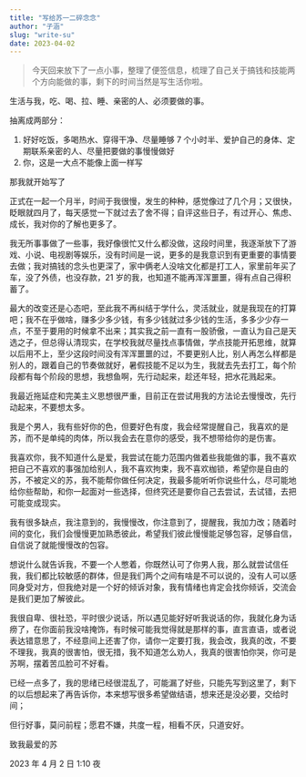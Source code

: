 ```yaml
---
title: "写给苏一二碎念念"
author: "子涵"
slug: "write-su"
date: 2023-04-02
---
```


> 今天回来放下了一点小事，整理了便签信息，梳理了自己关于搞钱和技能两个方向能做的事，剩下的时间当然是写生活你啦。

生活与我，吃、喝、拉、睡、亲密的人、必须要做的事。

抽离成两部分：

1. 好好吃饭，多喝热水、穿得干净、尽量睡够 7 个小时半、爱护自己的身体、定期联系亲密的人、尽量把要做的事慢慢做好
2. 你，这是一大点不能像上面一样写

那我就开始写了

正式在一起一个月半，时间于我很慢，发生的种种，感觉像过了几个月；又很快，眨眼就四月了，每天感觉一下就过去了舍不得；自评这些日子，有过开心、焦虑、成长，我对你的了解也更多了。

我无所事事做了一些事，我好像很忙又什么都没做，这段时间里，我逐渐放下了游戏、小说、电视剧等娱乐，没有时间是一说，更多的是我意识到有更重要的事情要去做；我对搞钱的念头也更深了，家中俩老人没啥文化都是打工人，家里前年买了车，没了外债，也没存款，21 岁的我，也知道不能再浑浑噩噩，得有点自己得积蓄了。

最大的改变还是心态吧，至此我不再纠结于学什么，灵活就业，就是我现在的打算吧；我不在乎做啥，赚多少多少钱，有多少钱就过多少钱的生活，多多少少存一点，不至于要用的时候拿不出来；其实我之前一直有一股骄傲，一直认为自己是天选之子，但总得认清现实，在学校我就尽量找点事情做，学点技能开拓思维，就算以后用不上，至少这段时间没有浑浑噩噩的过，不要更别人比，别人再怎么样都是别人的，跟着自己的节奏做就好，暑假技能不足以为生，我就去先去打工，每个阶段都有每个阶段的思想，我想鱼啊，先行动起来，趁还年轻，把水花溅起来。

我最近拖延症和完美主义思想很严重，目前正在尝试用我的方法论去慢慢改，先行动起来，不要想太多。

我是个男人，我有些好你的色，但要好色有度，我会经常提醒自己，我喜欢的是苏，而不是单纯的肉体，所以我会去在意你的感受，我不想带给你的是伤害。

我喜欢你，我不知道什么是爱，我尝试在能力范围内做着些我能做的事，我不喜欢把自己不喜欢的事强加给别人，我不喜欢拘束，我不喜欢枷锁，希望你是自由的苏，不被定义的苏，我不能帮你做任何决定，我最多能听听你说些什么，尽可能地给你些帮助，和你一起面对一些选择，但终究还是要你自己去尝试，去试错，去把可能变成现实。

我有很多缺点，我注意到的，我慢慢改，你注意到了，提醒我，我加力改；随着时间的变化，我们会慢慢更加熟悉彼此，希望我们彼此慢慢能足够包容，足够自信，自信说了就能慢慢改的包容。

想说什么就告诉我，不要一个人憋着，你既然认可了你男人我，那么就尝试信任我，我们都比较敏感的群体，但是我们两个之间有啥是不可以说的，没有人可以感同身受对方，但我绝对是一个好的倾诉对象，我有情绪也肯定会找你倾诉，交流会是我们更加了解彼此。

我很自卑、很社恐，平时很少说话，所以遇见能好好听我说话的你，我就化身为话痨了，在你面前我没啥掩饰，有时候可能我觉得就是那样的事，直言直语，或者说表达错意思了，不经意间上还害了你，请你一定要打我，我会改，我真的改，不要不理我，我真的很害怕，很无措，我不知道怎么劝人，我真的很害怕你哭，你可是苏啊，摆着苦瓜脸可不好看。

已经一点多了，我的思绪已经很混乱了，可能漏了好些，只能先写到这里了，剩下的以后想起来了再告诉你，本来想写很多希望做结语，想来还是没必要，交给时间；

但行好事，莫问前程；愿君不嫌，共度一程，相看不厌，只道安好。

致我最爱的苏

2023 年 4 月 2 日 1:10 夜

